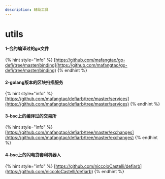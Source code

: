 ```yaml
---
description: 辅助工具
---
```


# utils

#### 1-合约编译过的go文件

{% hint style="info" %}
[https://github.com/mafangtao/go-defi/tree/master/binding](https://github.com/mafangtao/go-defi/tree/master/binding)
{% endhint %}

#### 2-golang版本的区块扫描服务

{% hint style="info" %}
[https://github.com/mafangtao/defiarb/tree/master/services](https://github.com/mafangtao/defiarb/tree/master/services)
{% endhint %}

#### 3-bsc上的编译过的交易所

{% hint style="info" %}
[https://github.com/mafangtao/defiarb/tree/master/exchanges](https://github.com/mafangtao/defiarb/tree/master/exchanges)
{% endhint %}

#### 4-bsc上的闪电贷套利机器人

{% hint style="info" %}
[https://github.com/niccoloCastelli/defiarb](https://github.com/niccoloCastelli/defiarb)
{% endhint %}

